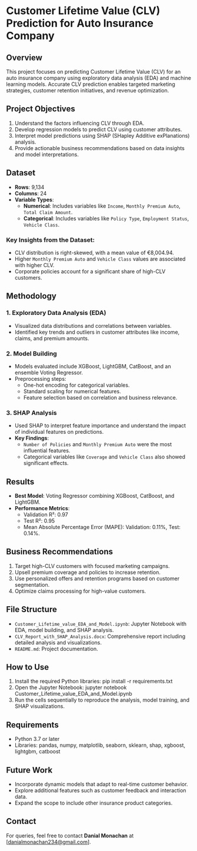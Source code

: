 # Customer Lifetime Value (CLV) Prediction for Auto Insurance Company

## Overview
This project focuses on predicting Customer Lifetime Value (CLV) for an auto insurance company using exploratory data analysis (EDA) and machine learning models. Accurate CLV prediction enables targeted marketing strategies, customer retention initiatives, and revenue optimization.

## Project Objectives
1. Understand the factors influencing CLV through EDA.
2. Develop regression models to predict CLV using customer attributes.
3. Interpret model predictions using SHAP (SHapley Additive exPlanations) analysis.
4. Provide actionable business recommendations based on data insights and model interpretations.

## Dataset
- **Rows**: 9,134  
- **Columns**: 24  
- **Variable Types**:
  - **Numerical**: Includes variables like `Income`, `Monthly Premium Auto`, `Total Claim Amount`.
  - **Categorical**: Includes variables like `Policy Type`, `Employment Status`, `Vehicle Class`.

### Key Insights from the Dataset:
- CLV distribution is right-skewed, with a mean value of €8,004.94.
- Higher `Monthly Premium Auto` and `Vehicle Class` values are associated with higher CLV.
- Corporate policies account for a significant share of high-CLV customers.

## Methodology
### 1. Exploratory Data Analysis (EDA)
- Visualized data distributions and correlations between variables.
- Identified key trends and outliers in customer attributes like income, claims, and premium amounts.

### 2. Model Building
- Models evaluated include XGBoost, LightGBM, CatBoost, and an ensemble Voting Regressor.
- Preprocessing steps:
  - One-hot encoding for categorical variables.
  - Standard scaling for numerical features.
  - Feature selection based on correlation and business relevance.

### 3. SHAP Analysis
- Used SHAP to interpret feature importance and understand the impact of individual features on predictions.
- **Key Findings**:
  - `Number of Policies` and `Monthly Premium Auto` were the most influential features.
  - Categorical variables like `Coverage` and `Vehicle Class` also showed significant effects.

## Results
- **Best Model**: Voting Regressor combining XGBoost, CatBoost, and LightGBM.
- **Performance Metrics**:
  - Validation R²: 0.97  
  - Test R²: 0.95  
  - Mean Absolute Percentage Error (MAPE): Validation: 0.11%, Test: 0.14%.

## Business Recommendations
1. Target high-CLV customers with focused marketing campaigns.
2. Upsell premium coverage and policies to increase retention.
3. Use personalized offers and retention programs based on customer segmentation.
4. Optimize claims processing for high-value customers.

## File Structure
- `Customer_Lifetime_value_EDA_and_Model.ipynb`: Jupyter Notebook with EDA, model building, and SHAP analysis.
- `CLV_Report_with_SHAP_Analysis.docx`: Comprehensive report including detailed analysis and visualizations.
- `README.md`: Project documentation.

## How to Use
1. Install the required Python libraries: pip install -r requirements.txt
2. Open the Jupyter Notebook: jupyter notebook Customer_Lifetime_value_EDA_and_Model.ipynb
3. Run the cells sequentially to reproduce the analysis, model training, and SHAP visualizations.

## Requirements
- Python 3.7 or later
- Libraries: pandas, numpy, matplotlib, seaborn, sklearn, shap, xgboost, lightgbm, catboost

## Future Work
- Incorporate dynamic models that adapt to real-time customer behavior.
- Explore additional features such as customer feedback and interaction data.
- Expand the scope to include other insurance product categories.

## Contact
For queries, feel free to contact **Danial Monachan** at [danialmonachan234@gmail.com].

